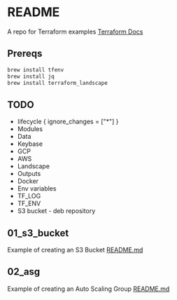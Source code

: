 # README 
A repo for Terraform examples 
[Terraform Docs](https://www.terraform.io/)

## Prereqs 

```sh
brew install tfenv
brew install jq
brew install terraform_landscape 
```

## TODO
*  lifecycle {
    ignore_changes = ["*"]
  }
* Modules
* Data
* Keybase
* GCP 
* AWS
* Landscape
* Outputs
* Docker
* Env variables
* TF_LOG 
* TF_ENV
* S3 bucket - deb repository


## 01_s3_bucket
Example of creating an S3 Bucket
[README.md](01_s3_bucket/README.md)

## 02_asg
Example of creating an Auto Scaling Group 
[README.md](02_asg/README.md)

